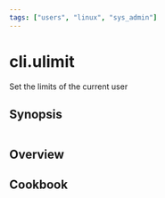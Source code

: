 ```yaml
---
tags: ["users", "linux", "sys_admin"]
---
```


# cli.ulimit

Set the limits of the current user

## Synopsis

```language

```

## Overview

## Cookbook
